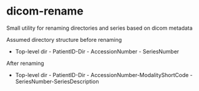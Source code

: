 # dicom-rename
Small utility for renaming directories and series based on dicom metadata

Assumed directory structure before renaming
 * Top-level dir
   \- PatientID-Dir
      \- AccessionNumber
         \- SeriesNumber

After renaming
 * Top-level dir
   \- PatientID-Dir
      \- AccessionNumber-ModalityShortCode
         \-SeriesNumber-SeriesDescription